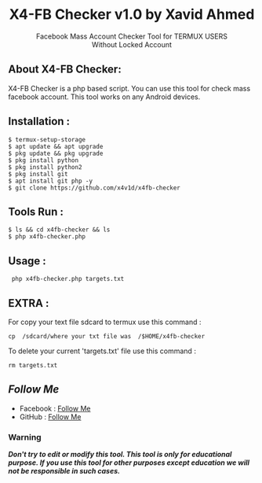 <h1 align="center">X4-FB Checker v1.0 by Xavid Ahmed</h1>
<p align="center">Facebook Mass Account Checker Tool for TERMUX USERS<br>Without Locked Account</p>

## About X4-FB Checker:

X4-FB Checker is a php based script. You can use this tool for check mass facebook account. This tool works on any Android devices.

## Installation :
```
$ termux-setup-storage
$ apt update && apt upgrade
$ pkg update && pkg upgrade
$ pkg install python
$ pkg install python2
$ pkg install git
$ apt install git php -y
$ git clone https://github.com/x4v1d/x4fb-checker
```

## Tools Run :
```
$ ls && cd x4fb-checker && ls
$ php x4fb-checker.php
```

## Usage :
```
 php x4fb-checker.php targets.txt
```

## EXTRA :
For copy your text file sdcard to termux use this command :
```
cp  /sdcard/where your txt file was  /$HOME/x4fb-checker
```
To delete your current 'targets.txt' file use this command :
```
rm targets.txt
```

## ***Follow Me***

* Facebook : [Follow Me](https://www.facebook.com/X4V1D)
* GitHub : [Follow Me](https://www.github.com/X4V1D)

### Warning

***Don't try to edit or modify this tool. This tool is only for educational purpose. If you use this tool for other purposes except education we will not be responsible in such cases.***
